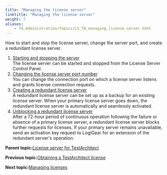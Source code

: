```yaml
--- 
title: "Managing the license server"
linktitle: "Managing the license server"
weight: 7
aliases: 
    - TA_Administration/Topics/LS_TA_managing_license_server.html
---
```


How to start and stop the license server, change the server port, and create a redundant license server.

1.  [Starting and stopping the server](../../TA_Administration/Topics/LS_TA_managing_start_stop.md)  
The license server can be started and stopped from the License Server Control Panel.
2.  [Changing the license server port number](../../TA_Administration/Topics/LS_TA_managing_changing_port.md)  
You can change the connection port on which a license server listens and grants license connection requests.
3.  [Creating a redundant license server](../../TA_Administration/Topics/LS_TA_managing_creating_redundant_license.md)  
A redundant license server can be set up as a backup for an existing license server. When your primary license server goes down, the redundant license server is automatically and seamlessly activated.
4.  [Unblocking a redundant license server](../../TA_Administration/Topics/adm_unblocking_redundant_license_server.md)  
After a 72-hour period of continuous operation following the failure or absence of a primary license server, a redundant license server blocks further requests for licenses. If your primary server remains unavailable, send an activation key request to LogiGear for an extension of the redundant server's operation.

**Parent topic:**[License server for TestArchitect](../../TA_Administration/Topics/LS_TA_License_server.md)

**Previous topic:**[Obtaining a TestArchitect license](../../TA_Administration/Topics/LS_TA_obtaining_license.md)

**Next topic:**[Managing licenses](../../TA_Administration/Topics/LS_TA_managing_licenses.md)


